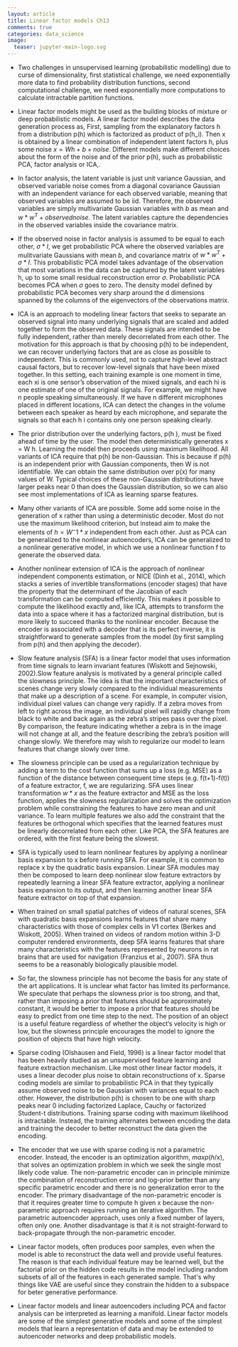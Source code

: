 ```yaml
---
layout: article
title: Linear factor models Ch13
comments: true
categories: data_science
image:
  teaser: jupyter-main-logo.svg
---
```


- Two challenges in unsupervised learning (probabilistic modelling) due to curse of dimensionality, first statistical challenge, we need exponentially more data to find probability distribution functions, second computational challenge, we need exponentially more computations to calculate intractable partition functions. 

- Linear factor models might be used as the building blocks of mixture or deep probabilistic models. A linear factor model describes the data generation process as, First, sampling from the explanatory factors h from a distribution p(h) which is factorized as product of p(h_i). Then x is obtained by a linear combination of independent latent factors h, plus some noise $x = Wh + b + noise$. Different models make different choices about the form of the noise and of the prior p(h), such as probabilistic PCA, factor analysis or ICA,.

- In factor analysis, the latent variable is just unit variance Gaussian, and observed variable noise comes from a diagonal covariance Gaussian with an independent variance for each observed variable, meaning that observed variables are assumed to be iid. Therefore, the observed variables are simply multivariate Gaussian variables with $b$ as mean and $w*w^T+observed noise$. The latent variables capture the dependencies in the observed variables inside the covariance matrix. 

- If the observed noise in factor analysis is assumed to be equal to each other, $\sigma*I$, we get probabilistic PCA where the observed variables are mulitvariate Gaussians with mean $b$, and covariance matrix of $w*w^T+\sigma*I$. This probabilistic PCA model takes advantage of the observation that most variations in the data can be captured by the latent variables h, up to some small residual reconstruction error $\sigma$. Probabilistic PCA becomes PCA when $\sigma$ goes to zero. The density model defined by probabilistic PCA becomes very sharp around the d dimensions spanned by the columns of the eigenvectors of the observations matrix. 

- ICA is an approach to modeling linear factors that seeks to separate an observed signal into many underlying signals that are scaled and added together to form the observed data. These signals are intended to be fully independent, rather than merely decorrelated from each other. The motivation for this approach is that by choosing p(h) to be independent, we can recover underlying factors that are as close as possible to independent. This is commonly used, not to capture high-level abstract causal factors, but to recover low-level signals that have been mixed together. In this setting, each training example is one moment in time, each xi is one sensor’s observation of the mixed signals, and each hi is one estimate of one of the original signals. For example, we might have n people speaking simultaneously. If we have n different microphones placed in different locations, ICA can detect the changes in the volume between each speaker as heard by each microphone, and separate the signals so that each h i contains only one person speaking clearly. 

- The prior distribution over the underlying factors, p(h ), must be fixed ahead of time by the user. The model then deterministically generates x = W h. Learning the model then proceeds using maximum likelihood. All variants of ICA require that p(h) be non-Gaussian. This is because if p(h) is an independent prior with Gaussian components, then W is not identifiable. We can obtain the same distribution over p(x) for many values of W. Typical choices of these non-Gaussian distributions have larger peaks near 0 than does the Gaussian distribution, so we can also see most implementations of ICA as learning sparse features.

- Many other variants of ICA are possible. Some add some noise in the generation of x rather than using a deterministic decoder. Most do not use the maximum likelihood criterion, but instead aim to make the elements of $h = W^−1*x$ independent from each other. Just as PCA can be generalized to the nonlinear autoencoders, ICA can be generalized to a nonlinear generative model, in which we use a nonlinear function f to generate the observed data.

- Another nonlinear extension of ICA is the approach of nonlinear independent components estimation, or NICE (Dinh et al., 2014), which stacks a series of invertible transformations (encoder stages) that have the property that the determinant of the Jacobian of each transformation can be computed efficiently. This makes it possible to compute the likelihood exactly and, like ICA, attempts to transform the data into a space where it has a factorized marginal distribution, but is more likely to succeed thanks to the nonlinear encoder. Because the encoder is associated with a decoder that is its perfect inverse, it is straightforward to generate samples from the model (by first sampling from p(h) and then applying the decoder).

- Slow feature analysis (SFA) is a linear factor model that uses information from time signals to learn invariant features (Wiskott and Sejnowski, 2002).Slow feature analysis is motivated by a general principle called the slowness principle. The idea is that the important characteristics of scenes change very slowly compared to the individual measurements that make up a description of a scene. For example, in computer vision, individual pixel values can change very rapidly. If a zebra moves from left to right across the image, an individual pixel will rapidly change from black to white and back again as the zebra’s stripes pass over the pixel. By comparison, the feature indicating whether a zebra is in the image will not change at all, and the feature describing the zebra’s position will change slowly. We therefore may wish to regularize our model to learn features that change slowly over time.

- The slowness principle can be used as a regularization technique by adding a term to the cost function that sums up a loss (e.g. MSE) as a function of the distance between consequent time steps (e.g. f(t+1)-f(t)) of a feature extractor, f, we are regularizing. SFA uses linear transformation $w*x$ as the feature extractor and MSE as the loss function, applies the slowness regularization and solves the optimization problem while constraining the features to have zero mean and unit variance. To learn multiple features we also add the constraint that the features be orthogonal which specifies that the learned features must be linearly decorrelated from each other. Like PCA, the SFA features are ordered, with the first feature being the slowest. 

- SFA is typically used to learn nonlinear features by applying a nonlinear basis expansion to x before running SFA. For example, it is common to replace x by the quadratic basis expansion. Linear SFA modules may then be composed to learn deep nonlinear slow feature extractors by repeatedly learning a linear SFA feature extractor, applying a nonlinear basis expansion to its output, and then learning another linear SFA feature extractor on top of that expansion.

- When trained on small spatial patches of videos of natural scenes, SFA with quadratic basis expansions learns features that share many characteristics with those of complex cells in V1 cortex (Berkes and Wiskott, 2005). When trained on videos of random motion within 3-D computer rendered environments, deep SFA learns features that share many characteristics with the features represented by neurons in rat brains that are used for navigation (Franzius et al., 2007). SFA thus seems to be a reasonably biologically plausible model.

- So far, the slowness principle has not become the basis for any state of the art applications. It is unclear what factor has limited its performance. We speculate that perhaps the slowness prior is too strong, and that, rather than imposing a prior that features should be approximately constant, it would be better to impose a prior that features should be easy to predict from one time step to the next. The position of an object is a useful feature regardless of whether the object’s velocity is high or low, but the slowness principle encourages the model to ignore the position of objects that have high velocity.

- Sparse coding (Olshausen and Field, 1996) is a linear factor model that has been heavily studied as an unsupervised feature learning and feature extraction mechanism. Like most other linear factor models, it uses a linear decoder plus noise to obtain reconstructions of x. Sparse coding models are similar to probabilistic PCA in that they typically assume observed noise to be Gaussian with variances equal to each other. However, the distribution p(h) is chosen to be one with sharp peaks near 0 including factorized Laplace, Cauchy or factorized Student-t distributions. Training sparse coding with maximum likelihood is intractable. Instead, the training alternates between encoding the data and training the decoder to better reconstruct the data given the encoding. 

- The encoder that we use with sparse coding is not a parametric encoder. Instead, the encoder is an optimization algorithm, $max p(h/x)$,  that solves an optimization problem in which we seek the single most likely code value. The non-parametric encoder can in principle minimize the combination of reconstruction error and log-prior better than any specific parametric encoder and there is no generalization error to the encoder. The primary disadvantage of the non-parametric encoder is that it requires greater time to compute h given x because the non-parametric approach requires running an iterative algorithm. The parametric autoencoder approach, uses only a fixed number of layers, often only one. Another disadvantage is that it is not straight-forward to back-propagate through the non-parametric encoder.

- Linear factor models, often produces poor samples, even when the model is able to reconstruct the data well and provide useful features. The reason is that each individual feature may be learned well, but the factorial prior on the hidden code results in the model including random subsets of all of the features in each generated sample. That's why things like VAE are useful since they constrain the hidden to a subspace for beter generative performance. 

- Linear factor models and linear autoencoders including PCA and factor analysis can be interpreted as learning a manifold. Linear factor models are some of the simplest generative models and some of the simplest models that learn a representation of data and may be extended to autoencoder networks and deep probabilistic models. 
